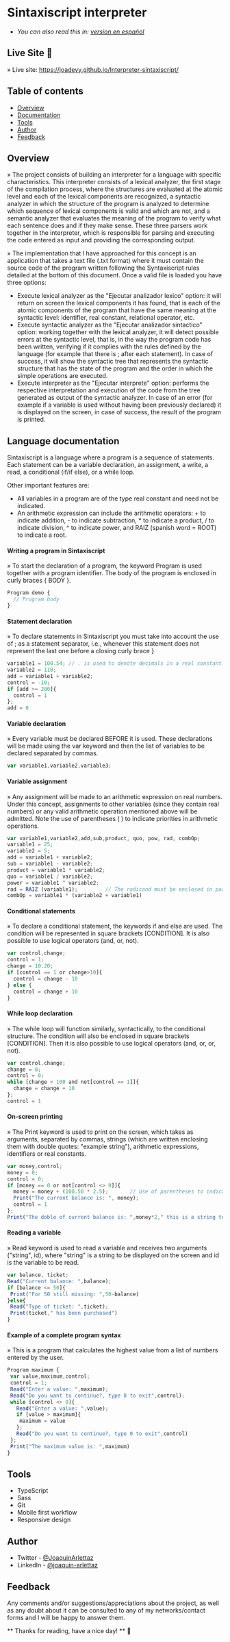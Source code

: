 
# Sintaxiscript interpreter

* _You can also read this in: [version en español](README.es.md)_


## Live Site 🚀
» Live site: https://joadevy.github.io/Interpreter-sintaxiscript/

## Table of contents
  - [Overview](#overview)
  - [Documentation](#language-documentation)
  - [Tools](#tools)
  - [Author](#author)
  - [Feedback](#feedback)

## Overview
» The project consists of building an interpreter for a language with specific characteristics. This interpreter consists of a lexical analyzer, the first stage of the compilation process, where the structures are evaluated at the atomic level and each of the lexical components are recognized, a syntactic analyzer in which the structure of the program is analyzed to determine which sequence of lexical components is valid and which are not, and a semantic analyzer that evaluates the meaning of the program to verify what each sentence does and if they make sense. These three parsers work together in the interpreter, which is responsible for parsing and executing the code entered as input and providing the corresponding output.

» The implementation that I have approached for this concept is an application that takes a text file (.txt format) where it must contain the source code of the program written following the Syntaxiscript rules detailed at the bottom of this document. Once a valid file is loaded you have three options:

- Execute lexical analyzer as the "Ejecutar analizador lexico" option: it will return on screen the lexical components it has found, that is each of the atomic components of the program that have the same meaning at the syntactic level: identifier, real constant, relational operator, etc.
- Execute syntactic analyzer as the "Ejecutar analizador sintactico" option: working together with the lexical analyzer, it will detect possible errors at the syntactic level, that is, in the way the program code has been written, verifying if it complies with the rules defined by the language (for example that there is ; after each statement). In case of success, it will show the syntactic tree that represents the syntactic structure that has the state of the program and the order in which the simple operations are executed.
- Execute interpreter as the "Ejecutar interprete" option: performs the respective interpretation and execution of the code from the tree generated as output of the syntactic analyzer. In case of an error (for example if a variable is used without having been previously declared) it is displayed on the screen, in case of success, the result of the program is printed.

## Language documentation
Sintaxiscript is a language where a program is a sequence of statements. Each statement can be a variable declaration, an assignment, a write, a read, a conditional (if/if else), or a while loop.

Other important features are:
- All variables in a program are of the type real constant and need not be indicated.
- An arithmetic expression can include the arithmetic operators: + to indicate addition, - to indicate subtraction, * to indicate a product, / to indicate division, ^ to indicate power, and RAIZ (spanish word = ROOT) to indicate a root.

#### Writing a program in Sintaxiscript
» To start the declaration of a program, the keyword Program is used together with a program identifier. The body of the program is enclosed in curly braces { BODY }.

```javascript
Program demo { 
  // Program body
}
```

#### Statement declaration
» To declare statements in Sintaxiscript you must take into account the use of ; as a statement separator, i.e., whenever this statement does not represent the last one before a closing curly brace } 

```javascript
variable1 = 100.54;	// . is used to denote decimals in a real constant.
variable2 = 110;
add = variable1 + variable2;
control = -10;  
if [add >= 200]{
  control = 1
};
add = 0
```

#### Variable declaration
» Every variable must be declared BEFORE it is used. These declarations will be made using the var keyword and then the list of variables to be declared separated by commas.

```javascript
var variable1,variable2,variable3;
```

#### Variable assignment
» Any assignment will be made to an arithmetic expression on real numbers. Under this concept, assignments to other variables (since they contain real numbers) or any valid arithmetic operation mentioned above will be admitted. Note the use of parentheses ( ) to indicate priorities in arithmetic operations.

```javascript
var variable1,variable2,add,sub,product, quo, pow, rad, combOp;
variable1 = 25;
variable2 = 5;
add = variable1 + variable2;
sub = variable1 - variable2;
product = variable1 * variable2;
quo = variable1 / variable2;
power = variable1 ^ variable2;
rad = RAIZ (variable1);			// The radicand must be enclosed in parentheses: RAIZ (radicand)
combOp = variable1 * (variable2 + variable1)
```

#### Conditional statements
» To declare a conditional statement, the keywords if and else are used. The condition will be represented in square brackets [CONDITION]. It is also possible to use logical operators (and, or, not). 

```javascript
var control,change;
control = 1;
change = 10.20;
if [control == 1 or change>10]{
  control = change - 10
} else {
  control = change + 10
}
```

#### While loop declaration
» The while loop will function similarly, syntactically, to the conditional structure. The condition will also be enclosed in square brackets [CONDITION]. Then it is also possible to use logical operators (and, or, or, not).

```javascript
var control,change;
change = 0;
control = 0;
while [change < 100 and not[control == 1]]{
  change = change + 10
};
control = 1
```

#### On-screen printing
» The Print keyword is used to print on the screen, which takes as arguments, separated by commas, strings (which are written enclosing them with double quotes: "example string"), arithmetic expressions, identifiers or real constants. 

```javascript
var money,control;
money = 0;
control = 0;
if [money == 0 or not[control <> 0]]{
  money = money + (100.50 * 2.5); 		// Use of parentheses to indicate priorities in arithmetic operations.
  Print("The current balance is: ", money);
  control = 1
};
Print("The doble of current balance is: ",money*2," this is a string to show that it's the end of the program")
```

#### Reading a variable
» Read keyword is used to read a variable and receives two arguments ("string", id), where "string" is a string to be displayed on the screen and id is the variable to be read.

```javascript
var balance, ticket;
Read("Current balance: ",balance);
if [balance <= 50]{
 Print("For 50 still missing: ",50-balance)
}else{
 Read("Type of ticket: ",ticket);
 Print(ticket," has been purchased")
}
```

#### Example of a complete program syntax
»  This is a program that calculates the highest value from a list of numbers entered by the user.

```javascript
Program maximum {
 var value,maximum,control;
 control = 1;
 Read("Enter a value: ",maximum);
 Read("Do you want to continue?, type 0 to exit",control);
 while [control <> 0]{
   Read("Enter a value: ",value);
   if [value > maximum]{
    maximum = value
   };
   Read("Do you want to continue?, type 0 to exit",control)
 };  
 Print("The maximum value is: ",maximum)
}
```

## Tools
 
- TypeScript
- Sass
- Git
- Mobile first workflow
- Responsive design

## Author

- Twitter - [@JoaquinArlettaz](https://twitter.com/JoaquinArlettaz)
- LinkedIn - [@joaquin-arlettaz](https://www.linkedin.com/in/joaqu%C3%ADn-arlettaz/)

## Feedback
Any comments and/or suggestions/appreciations about the project, as well as any doubt about it can be consulted to any of my networks/contact forms and I will be happy to answer them.

** Thanks for reading, have a nice day! ** 🚀
